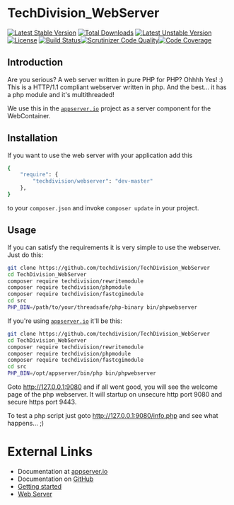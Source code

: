 # TechDivision_WebServer

[![Latest Stable Version](https://poser.pugx.org/techdivision/webserver/v/stable.png)](https://packagist.org/packages/techdivision/webserver) [![Total Downloads](https://poser.pugx.org/techdivision/webserver/downloads.png)](https://packagist.org/packages/techdivision/webserver) [![Latest Unstable Version](https://poser.pugx.org/techdivision/webserver/v/unstable.png)](https://packagist.org/packages/techdivision/webserver) [![License](https://poser.pugx.org/techdivision/webserver/license.png)](https://packagist.org/packages/techdivision/webserver) [![Build Status](https://travis-ci.org/techdivision/TechDivision_WebServer.png)](https://travis-ci.org/techdivision/TechDivision_WebServer)[![Scrutinizer Code Quality](https://scrutinizer-ci.com/g/techdivision/TechDivision_WebServer/badges/quality-score.png?b=master)](https://scrutinizer-ci.com/g/techdivision/TechDivision_WebServer/?branch=master)[![Code Coverage](https://scrutinizer-ci.com/g/techdivision/TechDivision_WebServer/badges/coverage.png?b=master)](https://scrutinizer-ci.com/g/techdivision/TechDivision_WebServer/?branch=master)

## Introduction

Are you serious? A web server written in pure PHP for PHP? Ohhhh Yes! :) This is a HTTP/1.1 compliant webserver written in php.
And the best... it has a php module and it's multithreaded!

We use this in the [`appserver.io`](<http://www.appserver.io>) project as a server component for the WebContainer.

## Installation

If you want to use the web server with your application add this

```sh
{
    "require": {
        "techdivision/webserver": "dev-master"
    },
}
```

to your ```composer.json``` and invoke ```composer update``` in your project.

Usage
-----
If you can satisfy the requirements it is very simple to use the webserver. Just do this:
```bash
git clone https://github.com/techdivision/TechDivision_WebServer
cd TechDivision_WebServer
composer require techdivision/rewritemodule
composer require techdivision/phpmodule
composer require techdivision/fastcgimodule
cd src
PHP_BIN=/path/to/your/threadsafe/php-binary bin/phpwebserver
```

If you're using [`appserver.io`](<http://www.appserver.io>) it'll be this:
```bash
git clone https://github.com/techdivision/TechDivision_WebServer
cd TechDivision_WebServer
composer require techdivision/rewritemodule
composer require techdivision/phpmodule
composer require techdivision/fastcgimodule
cd src
PHP_BIN=/opt/appserver/bin/php bin/phpwebserver
```

Goto http://127.0.0.1:9080 and if all went good, you will see the welcome page of the php webserver.
It will startup on unsecure http port 9080 and secure https port 9443.

To test a php script just goto http://127.0.0.1:9080/info.php and see what happens... ;)

# External Links

* Documentation at [appserver.io](http://docs.appserver.io)
* Documentation on [GitHub](https://github.com/techdivision/TechDivision_AppserverDocumentation)
* [Getting started](https://github.com/techdivision/TechDivision_AppserverDocumentation/tree/master/docs/getting-started)
* [Web Server](https://github.com/techdivision/TechDivision_AppserverDocumentation/tree/master/docs/components/servers/webserver)